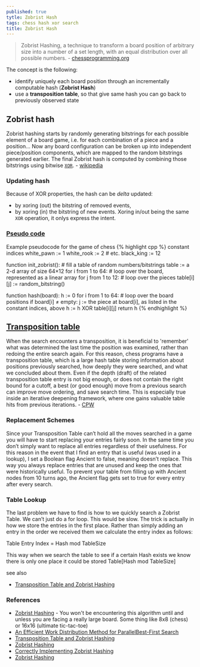 ```yaml
---
published: true
tytle: Zobrist Hash
tags: chess hash xor search
title: Zobrist Hash
---
```

> Zobrist Hashing, a technique to transform a board position of arbitrary size into a number of a set length, with an equal distribution over all possible numbers. - [chessprogramming.org](https://www.chessprogramming.org/Zobrist_Hashing) 

The concept is the following:
- identify uniquely each board position through an incrementally computable hash (**Zobrist Hash**)
- use a **transposition table**, so that give same hash you can go back to previously observed state

## Zobrist hash

Zobrist hashing starts by randomly generating bitstrings for each possible element of a board game, i.e. for each combination of a piece and a position... Now any board configuration can be broken up into independent piece/position components, which are mapped to the random bitstrings generated earlier. The final Zobrist hash is computed by combining those bitstrings using bitwise [`XOR`](https://en.wikipedia.org/wiki/Exclusive_or). - [wikipedia](https://en.wikipedia.org/wiki/Zobrist_hashing)

### Updating hash
Because of XOR properties, the hash can be _delta_ updated:
- by xoring (out) the bitstring of removed events,
- by xoring (in) the bitstring of new events.
Xoring in/out being the same `XOR` operation, it onlys express the intent.

### [Pseudo code](https://en.wikipedia.org/wiki/Zobrist_hashing)
Example pseudocode for the game of chess
{% highlight cpp %}
constant indices
    white_pawn := 1
    white_rook := 2
    # etc.
    black_king := 12

function init_zobrist():
    # fill a table of random numbers/bitstrings
    table := a 2-d array of size 64×12
    for i from 1 to 64:  # loop over the board, represented as a linear array
        for j from 1 to 12:      # loop over the pieces
            table[i][j] := random_bitstring()

function hash(board):
    h := 0
    for i from 1 to 64:      # loop over the board positions
        if board[i] ≠ empty:
            j := the piece at board[i], as listed in the constant indices, above
            h := h XOR table[i][j]
    return h
{% endhighlight %}

## [Transposition table](https://adamberent.com/transposition-table-and-zobrist-hashing/)

When the search encounters a transposition, it is beneficial to 'remember' what was determined the last time the position was examined, rather than redoing the entire search again. For this reason, chess programs have a transposition table, which is a large hash table storing information about positions previously searched, how deeply they were searched, and what we concluded about them. Even if the depth (draft) of the related transposition table entry is not big enough, or does not contain the right bound for a cutoff, a best (or good enough) move from a previous search can improve move ordering, and save search time. This is especially true inside an iterative deepening framework, where one gains valuable table hits from previous iterations.  - [CPW](https://www.chessprogramming.org/Transposition_Table)

### Replacement Schemes
Since your Transposition Table can’t hold all the moves searched in a game you will have to start replacing your entries fairly soon.   In the same time you don’t simply want to replace all entries regardless of their usefulness.  For this reason in the event that I find an entry that is useful (was used in a lookup), I set a Boolean flag Ancient to false, meaning doesn’t replace.  This way you always replace entries that are unused and keep the ones that were historically useful.  To prevent your table from filling up with Ancient nodes from 10 turns ago, the Ancient flag gets set to true for every entry after every search. 

### Table Lookup

The last problem we have to find is how to we quickly search a Zobrist Table.  We can’t just do a for loop.  This would be slow.  The trick is actually in how we store the entries in the first place.  Rather than simply adding an entry in the order we received them we calculate the entry index as follows: 

Table Entry Index =  Hash mod TableSize 

This way when we search the table to see if a certain Hash exists we know there is only one place it could be stored Table[Hash mod TableSize] 

see also
- [Transposition Table and Zobrist Hashing](https://adamberent.com/transposition-table-and-zobrist-hashing/)

### References
- [Zobrist Hashing](https://iq.opengenus.org/zobrist-hashing-game-theory/) - You won't be encountering this algorithm until and unless you are facing a really large board. Some thing like 8x8 (chess) or 16x16 (ultimate tic-tac-toe)
- [An Efficient Work Distribution Method for ParallelBest-First Search](https://jinnaiyuu.github.io/pdf/papers/AAAI-16%20Jinnai-Fukunaga.pdf)
- [Transposition Table and Zobrist Hashing](https://www.adamberent.com/2019/03/02/transposition-table-and-zobrist-hashing/)
- [Zobrist Hashing](https://www.geeksforgeeks.org/minimax-algorithm-in-game-theory-set-5-zobrist-hashing/)
- [Correctly Implementing Zobrist Hashing](https://stackoverflow.com/questions/10067514/correctly-implementing-zobrist-hashing)
- [Zobrist Hashing](https://dev.to/larswaechter/zobrist-hashing-72n)
